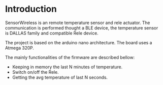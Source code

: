 # Introduction 



SensorWireless is an remote temperature sensor and rele actuator. The
communication is performed thought a BLE device, the temperature
sensor is DALLAS family and compatible Rele device.


The project is based on the arduino nano architecture. The board uses
a Atmega 320P. 

The mainly functionalities of the firmware are described bellow:

- Keeping in memory the last N minutes of temperature.
- Switch on/off the Rele.
- Getting the avg temperature of last N seconds.




